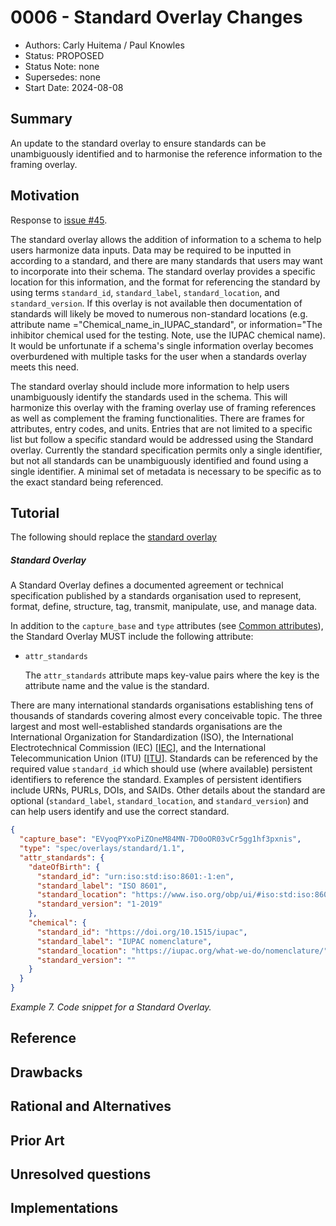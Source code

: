 # 0006 - Standard Overlay Changes
- Authors: Carly Huitema / Paul Knowles
- Status: PROPOSED
- Status Note: none
- Supersedes: none
- Start Date: 2024-08-08

## Summary
An update to the standard overlay to ensure standards can be unambiguously identified and to harmonise the reference information to the framing overlay. 

## Motivation
Response to [issue #45](https://github.com/the-human-colossus-foundation/oca-spec/issues/45).

The standard overlay allows the addition of information to a schema to help users harmonize data inputs. Data may be required to be inputted in according to a standard, and there are many standards that users may want to incorporate into their schema. The standard overlay provides a specific location for this information, and the format for referencing the standard by using terms `standard_id`, `standard_label`, `standard_location`, and `standard_version`. If this overlay is not available then documentation of standards will likely be moved to numerous non-standard locations (e.g. attribute name ="Chemical_name_in_IUPAC_standard", or information="The inhibitor chemical used for the testing. Note, use the IUPAC chemical name). It would be unfortunate if a schema's single information overlay becomes overburdened with multiple tasks for the user when a standards overlay meets this need.

The standard overlay should include more information to help users unambiguously identify the standards used in the schema. This will harmonize this overlay with the framing overlay use of framing references as well as complement the framing functionalities. There are frames for attributes, entry codes, and units. Entries that are not limited to a specific list but follow a specific standard would be addressed using the Standard overlay. Currently the standard specification permits only a single identifier, but not all standards can be unambiguously identified and found using a single identifier. A minimal set of metadata is necessary to be specific as to the exact standard being referenced. 

## Tutorial

The following should replace the [standard overlay](https://github.com/the-human-colossus-foundation/oca-spec/blob/master/docs/specification/README.md#standard-overlay)


##### Standard Overlay

A Standard Overlay defines a documented agreement or technical specification published by a standards organisation used to represent, format, define, structure, tag, transmit, manipulate, use, and manage data.

In addition to the `capture_base` and `type` attributes (see [Common attributes](#common-attributes)), the Standard Overlay MUST include the following attribute:

- `attr_standards`

  The `attr_standards` attribute maps key-value pairs where the key is the attribute name and the value is the standard.

There are many international standards organisations establishing tens of thousands of standards covering almost every conceivable topic. The three largest and most well-established standards organisations are the International Organization for Standardization (ISO), the International Electrotechnical Commission (IEC) \[[IEC](#ref-IEC)\], and the International Telecommunication Union (ITU) \[[ITU](#ref-ITU)\].  Standards can be referenced by the required value `standard_id` which should use (where available) persistent identifiers to reference the standard. Examples of persistent identifiers include URNs, PURLs, DOIs, and SAIDs. Other details about the standard are optional (`standard_label`, `standard_location`, and `standard_version`) and can help users identify and use the correct standard.

```json
{
  "capture_base": "EVyoqPYxoPiZOneM84MN-7D0oOR03vCr5gg1hf3pxnis",
  "type": "spec/overlays/standard/1.1",
  "attr_standards": {
    "dateOfBirth": {
      "standard_id": "urn:iso:std:iso:8601:-1:en",
      "standard_label": "ISO 8601",
      "standard_location": "https://www.iso.org/obp/ui/#iso:std:iso:8601:-1:ed-1:v1:en",
      "standard_version": "1-2019"
    },
    "chemical": {
      "standard_id": "https://doi.org/10.1515/iupac",
      "standard_label": "IUPAC nomenclature",
      "standard_location": "https://iupac.org/what-we-do/nomenclature/",
      "standard_version": ""
    }
  }
}
```

_Example 7. Code snippet for a Standard Overlay._

## Reference

## Drawbacks

## Rational and Alternatives

## Prior Art

## Unresolved questions

## Implementations

